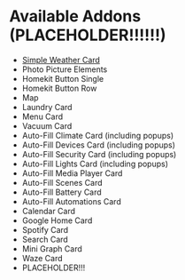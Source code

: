 # Available Addons (PLACEHOLDER!!!!!!)

  - [Simple Weather Card](addons/simple-weather-card.md)
  - Photo Picture Elements
  - Homekit Button Single
  - Homekit Button Row
  - Map
  - Laundry Card
  - Menu Card
  - Vacuum Card
  - Auto-Fill Climate Card (including popups)
  - Auto-Fill Devices Card (including popups)
  - Auto-Fill Security Card (including popups)
  - Auto-Fill Lights Card (including popups)
  - Auto-Fill Media Player Card
  - Auto-Fill Scenes Card
  - Auto-Fill Battery Card
  - Auto-Fill Automations Card
  - Calendar Card
  - Google Home Card
  - Spotify Card
  - Search Card
  - Mini Graph Card
  - Waze Card
  - PLACEHOLDER!!!
